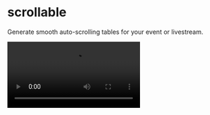 # scrollable
 
Generate smooth auto-scrolling tables for your event or livestream.

![](https://user-images.githubusercontent.com/3682581/102940786-1cd21f00-447f-11eb-8557-dabacf7e6975.mov)
